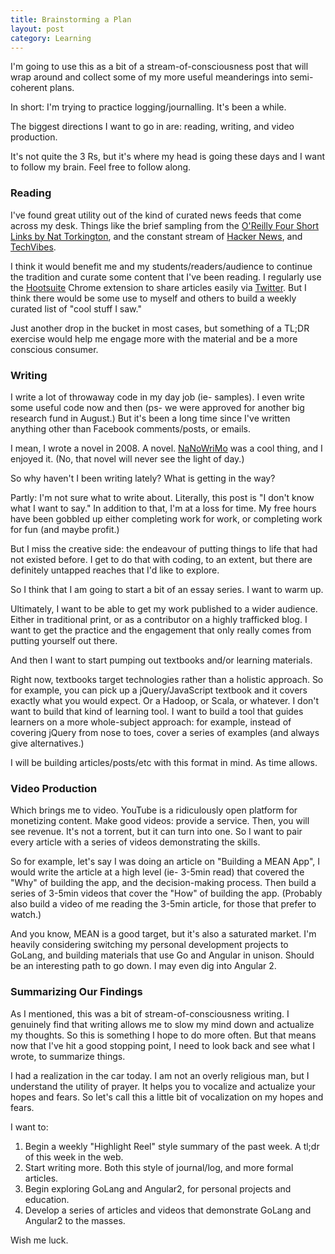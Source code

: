 ```yaml
---
title: Brainstorming a Plan
layout: post
category: Learning
---
```

I'm going to use this as a bit of a stream-of-consciousness post that will wrap
around and collect some of my more useful meanderings into semi-coherent plans.

In short: I'm trying to practice logging/journalling. It's been a while.

The biggest directions I want to go in are: reading, writing, and video production.

It's not quite the 3 Rs, but it's where my head is going these days and I want
to follow my brain. Feel free to follow along.

<!--more-->

### Reading

I've found great utility out of the kind of curated news feeds that come across
my desk. Things like the brief sampling from the [O'Reilly Four Short Links by Nat Torkington](http://post.oreilly.com/form/oreilly/viewhtml/9z1zbr0ee1adiqjpevhkvdgqeh554d7eqcu61f9pm1o),
and the constant stream of [Hacker News](https://news.ycombinator.com/), and
[TechVibes](http://www.techvibes.com/global).

I think it would benefit me and my students/readers/audience to continue the
tradition and curate some content that I've been reading. I regularly use the
[Hootsuite](https://hootsuite.com/) Chrome extension to share articles easily via
[Twitter](https://twitter.com/LenAtLambton). But I think there would be some use
to myself and others to build a weekly curated list of "cool stuff I saw."

Just another drop in the bucket in most cases, but something of a TL;DR exercise
would help me engage more with the material and be a more conscious consumer.

### Writing

I write a lot of throwaway code in my day job (ie- samples). I even write some
useful code now and then (ps- we were approved for another big research fund in
August.) But it's been a long time since I've written anything other than
Facebook comments/posts, or emails.

I mean, I wrote a novel in 2008. A novel. [NaNoWriMo](http://nanowrimo.org/) was
a cool thing, and I enjoyed it. (No, that novel will never see the light of day.)

So why haven't I been writing lately? What is getting in the way?

Partly: I'm not sure what to write about. Literally, this post is "I don't know
what I want to say." In addition to that, I'm at a loss for time. My free hours
have been gobbled up either completing work for work, or completing work for fun
(and maybe profit.)

But I miss the creative side: the endeavour of putting things to life that had
not existed before. I get to do that with coding, to an extent, but there are
definitely untapped reaches that I'd like to explore.

So I think that I am going to start a bit of an essay series. I want to warm up.

Ultimately, I want to be able to get my work published to a wider audience. Either
in traditional print, or as a contributor on a highly trafficked blog. I want to
get the practice and the engagement that only really comes from putting yourself
out there.

And then I want to start pumping out textbooks and/or learning materials.

Right now, textbooks target technologies rather than a holistic approach. So for
example, you can pick up a jQuery/JavaScript textbook and it covers exactly what
you would expect. Or a Hadoop, or Scala, or whatever. I don't want to build that
kind of learning tool. I want to build a tool that guides learners on a more
whole-subject approach: for example, instead of covering jQuery from nose to toes,
cover a series of examples (and always give alternatives.)

I will be building articles/posts/etc with this format in mind. As time allows.

### Video Production

Which brings me to video. YouTube is a ridiculously open platform for monetizing
content. Make good videos: provide a service. Then, you will see revenue. It's
not a torrent, but it can turn into one. So I want to pair every article with a
series of videos demonstrating the skills.

So for example, let's say I was doing an article on "Building a MEAN App", I would
write the article at a high level (ie- 3-5min read) that covered the "Why" of
building the app, and the decision-making process. Then build a series of 3-5min
videos that cover the "How" of building the app. (Probably also build a video of
me reading the 3-5min article, for those that prefer to watch.)

And you know, MEAN is a good target, but it's also a saturated market. I'm
heavily considering switching my personal development projects to GoLang, and
building materials that use Go and Angular in unison. Should be an interesting
path to go down. I may even dig into Angular 2.

### Summarizing Our Findings

As I mentioned, this was a bit of stream-of-consciousness writing. I genuinely
find that writing allows me to slow my mind down and actualize my thoughts. So
this is something I hope to do more often. But that means now that I've hit a
good stopping point, I need to look back and see what I wrote, to summarize things.

I had a realization in the car today. I am not an overly religious man, but I
understand the utility of prayer. It helps you to vocalize and actualize your
hopes and fears. So let's call this a little bit of vocalization on my hopes and
fears.

I want to:

1. Begin a weekly "Highlight Reel" style summary of the past week. A tl;dr of
this week in the web.
2. Start writing more. Both this style of journal/log, and more formal articles.
3. Begin exploring GoLang and Angular2, for personal projects and education.
4. Develop a series of articles and videos that demonstrate GoLang and Angular2
to the masses.

Wish me luck.
